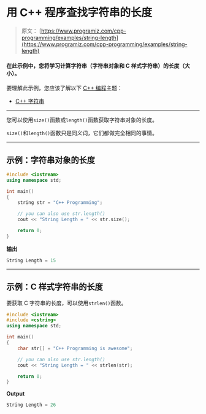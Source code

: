 # 用 C++ 程序查找字符串的长度

> 原文： [https://www.programiz.com/cpp-programming/examples/string-length](https://www.programiz.com/cpp-programming/examples/string-length)

#### 在此示例中，您将学习计算字符串（字符串对象和 C 样式字符串）的长度（大小）。

要理解此示例，您应该了解以下 [C++ 编程](/cpp-programming "C++ tutorial")主题：

*   [C++ 字符串](/cpp-programming/strings)

* * *

您可以使用`size()`函数或`length()`函数获取字符串对象的长度。

`size()`和`length()`函数只是同义词，它们都做完全相同的事情。

* * *

## 示例：字符串对象的长度

```cpp
#include <iostream>
using namespace std;

int main()
{
    string str = "C++ Programming";

    // you can also use str.length()
    cout << "String Length = " << str.size();

    return 0;
}
```

**输出**

```cpp
String Length = 15
```

* * *

## 示例：C 样式字符串的长度

要获取 C 字符串的长度，可以使用`strlen()`函数。

```cpp
#include <iostream>
#include <cstring>
using namespace std;

int main()
{
    char str[] = "C++ Programming is awesome";

    // you can also use str.length()
    cout << "String Length = " << strlen(str);

    return 0;
}
```

**Output**

```cpp
String Length = 26
```